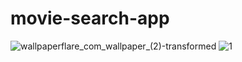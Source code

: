 # movie-search-app
![wallpaperflare_com_wallpaper_(2)-transformed](https://user-images.githubusercontent.com/77205201/221159087-510dff08-16a8-4198-8ba7-4cf54c1cae17.png)
![1](https://user-images.githubusercontent.com/77205201/221169463-971ebce9-c360-4360-b9df-6520c5110ded.png)
